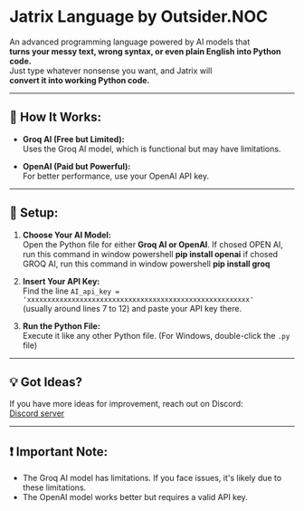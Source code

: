 # Jatrix Language by Outsider.NOC
An advanced programming language powered by AI models that  
**turns your messy text, wrong syntax, or even plain English into Python code.**  
Just type whatever nonsense you want, and Jatrix will  
**convert it into working Python code.**  

---  

## 🌟 How It Works:  
- **Groq AI (Free but Limited):**  
  Uses the Groq AI model, which is functional but may have limitations.  

- **OpenAI (Paid but Powerful):**  
  For better performance, use your OpenAI API key.  

---  

## 🔑 Setup:  
1. **Choose Your AI Model:**  
   Open the Python file for either **Groq AI or OpenAI**.
If chosed OPEN AI, run this command in window powershell **pip install openai**
if chosed GROQ AI, run this command in window powershell **pip install groq**
2. **Insert Your API Key:**  
   Find the line `AI_api_key = 'xxxxxxxxxxxxxxxxxxxxxxxxxxxxxxxxxxxxxxxxxxxxxxxxxxxxxxx'`  
   (usually around lines 7 to 12) and paste your API key there.  

3. **Run the Python File:**  
   Execute it like any other Python file. (For Windows, double-click the `.py` file)  

---  

## 💡 Got Ideas?  
If you have more ideas for improvement, reach out on Discord:  
[Discord server](https://discord.gg/MubkqXH2hp)  

---  

## ❗ Important Note:  
- The Groq AI model has limitations. If you face issues, it's likely due to these limitations.  
- The OpenAI model works better but requires a valid API key.  
